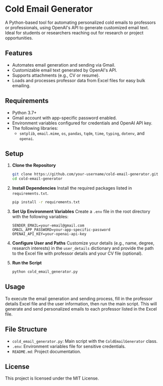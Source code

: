 # Cold Email Generator

A Python-based tool for automating personalized cold emails to professors or professionals, using OpenAI's API to generate customized email text. Ideal for students or researchers reaching out for research or project opportunities.

## Features
- Automates email generation and sending via Gmail.
- Customizable email text generated by OpenAI's API.
- Supports attachments (e.g., CV or resume).
- Loads and processes professor data from Excel files for easy bulk emailing.

## Requirements

- Python 3.7+
- Gmail account with app-specific password enabled.
- Environment variables configured for credentials and OpenAI API key.
- The following libraries:
  - `smtplib`, `email.mime`, `os`, `pandas`, `tqdm`, `time`, `typing`, `dotenv`, and `openai`.

## Setup

1. **Clone the Repository**
   ```bash
   git clone https://github.com/your-username/cold-email-generator.git
   cd cold-email-generator
   ```

2. **Install Dependencies**
   Install the required packages listed in `requirements.txt`.
   ```bash
   pip install -r requirements.txt
   ```

3. **Set Up Environment Variables**
   Create a `.env` file in the root directory with the following variables:
   ```plaintext
   SENDER_EMAIL=your-email@gmail.com
   GMAIL_APP_PASSWORD=your-app-specific-password
   OPENAI_API_KEY=your-openai-api-key
   ```

4. **Configure User and Paths**
   Customize your details (e.g., name, degree, research interests) in the `user_details` dictionary and provide the path to the Excel file with professor details and your CV file (optional).

5. **Run the Script**
   ```bash
   python cold_email_generator.py
   ```

## Usage

To execute the email generation and sending process, fill in the professor details Excel file and the user information, then run the main script. This will generate and send personalized emails to each professor listed in the Excel file.

## File Structure

- `cold_email_generator.py`: Main script with the `ColdEmailGenerator` class.
- `.env`: Environment variables file for sensitive credentials.
- `README.md`: Project documentation.

## License

This project is licensed under the MIT License.
